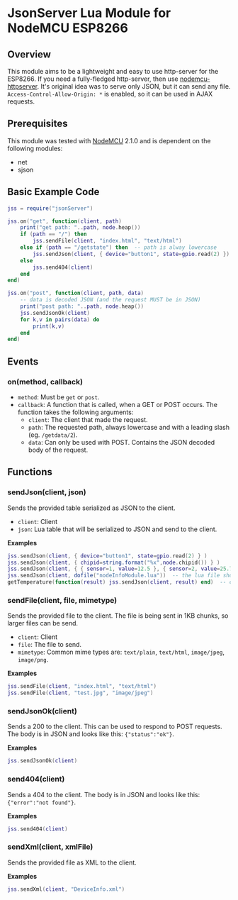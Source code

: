 # JsonServer Lua Module for NodeMCU ESP8266

## Overview
This module aims to be a lightweight and easy to use http-server for the ESP8266. If you need a fully-fledged http-server, then use [nodemcu-httpserver](https://github.com/marcoskirsch/nodemcu-httpserver). It's original idea was to serve only JSON, but it can send any file. `Access-Control-Allow-Origin: *` is enabled, so it can be used in AJAX requests.

## Prerequisites
This module was tested with [NodeMCU](https://github.com/nodemcu/nodemcu-firmware) 2.1.0 and is dependent on the following modules:
- net
- sjson

## Basic Example Code
```lua
jss = require("jsonServer")

jss.on("get", function(client, path)
    print("get path: "..path, node.heap())
    if (path == "/") then
        jss.sendFile(client, "index.html", "text/html")
    else if (path == "/getstate") then  -- path is alway lowercase
        jss.sendJson(client, { device="button1", state=gpio.read(2) })
    else
        jss.send404(client)
    end
end)

jss.on("post", function(client, path, data)
    -- data is decoded JSON (and the request MUST be in JSON)
    print("post path: "..path, node.heap())
    jss.sendJsonOk(client)
    for k,v in pairs(data) do
        print(k,v)
    end
end)
```

## Events
### on(method, callback)
- `method`: Must be `get` or `post`.
- `callback`: A function that is called, when a GET or POST occurs. The function takes the following arguments:
  - `client`: The client that made the request.
  - `path`: The requested path, always lowercase and with a leading slash (eg. `/getdata/2`).
  - `data`: Can only be used with POST. Contains the JSON decoded body of the request.

## Functions
### sendJson(client, json)
Sends the provided table serialized as JSON to the client.
- `client`: Client
- `json`: Lua table that will be serialized to JSON and send to the client.

**Examples**
```lua
jss.sendJson(client, { device="button1", state=gpio.read(2) } )
jss.sendJson(client, { chipid=string.format("%x",node.chipid()) } )
jss.sendJson(client, { { sensor=1, value=12.5 }, { sensor=2, value=25.7 } } )  -- nested table
jss.sendJson(client, dofile("nodeInfoModule.lua"))  -- the lua file should return a table
getTemperature(function(result) jss.sendJson(client, result) end)  -- can be used in a callback from anonther function
```

### sendFile(client, file, mimetype)
Sends the provided file to the client. The file is being sent in 1KB chunks, so larger files can be send.
- `client`: Client
- `file`: The file to send.
- `mimetype`: Common mime types are: `text/plain`, `text/html`, `image/jpeg`, `image/png`.

**Examples**
```lua
jss.sendFile(client, "index.html", "text/html")
jss.sendFile(client, "test.jpg", "image/jpeg")
```

### sendJsonOk(client)
Sends a 200 to the client. This can be used to respond to POST requests. The body is in JSON and looks like this: `{"status":"ok"}`.

**Examples**
```lua
jss.sendJsonOk(client)
```

### send404(client)
Sends a 404 to the client. The body is in JSON and looks like this: `{"error":"not found"}`.

**Examples**
```lua
jss.send404(client)
```

### sendXml(client, xmlFile)
Sends the provided file as XML to the client.

**Examples**
```lua
jss.sendXml(client, "DeviceInfo.xml")
```
